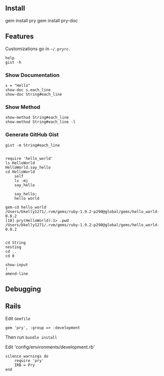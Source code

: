 ## Install

gem install pry
gem install pry-doc

## Features

Customizations go in `~/.pryrc`.

	help
	gist -h

### Show Documentation
	
	s = "Hello"
	show-doc s.each_line
	show-doc String#each_line

### Show Method

	show-method String#each_line
	show-method String#each_line -l

### Generate GitHub Gist
	
	gist -m String#each_line


	require 'hello_world'
	ls HelloWorld
	HelloWorld.say_hello
	cd HelloWorld
		self
		ls -mj
		say_hello

		say_hello;
		hello world

	gem-cd hello_world
	/Users/bkelly1271/.rvm/gems/ruby-1.9.2-p290@global/gems/hello_world-0.0.2
	[18] pry(HelloWorld):1> .pwd
	/Users/bkelly1271/.rvm/gems/ruby-1.9.2-p290@global/gems/hello_world-0.0.2
	
	
	cd String
	nesting
	cd ..
	cd 0
	
	show-input
	!
	amend-line
	
## Debugging

## Rails

Edit `Gemfile`

	gem 'pry', :group => :development

Then run `bundle install`

Edit 'config/environments/development.rb'

	silence_warnings do
		require 'pry'
		IRB = Pry
	end

